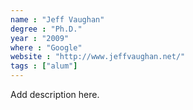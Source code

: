 ```yaml
---
name : "Jeff Vaughan"
degree : "Ph.D."
year : "2009"
where : "Google"
website : "http://www.jeffvaughan.net/"
tags : ["alum"]
---
```

Add description here.
